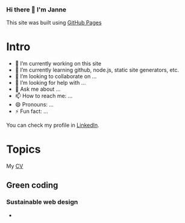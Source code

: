 ### Hi there 👋 I'm Janne
This site was built using [GitHub Pages](https://pages.github.com/)

# Intro
- 🔭 I’m currently working on this site
- 🌱 I’m currently learning github, node.js, static site generators, etc.
- 👯 I’m looking to collaborate on ...
- 🤔 I’m looking for help with ...
- 💬 Ask me about ...
- 📫 How to reach me: ...
- 😄 Pronouns: ...
- ⚡ Fun fact: ...

You can check my profile in [LinkedIn](https://www.linkedin.com/in/jannejaalinoja/). 

# Topics

My [CV](https://drive.google.com/file/d/1kJrmgdDeuvjgrxCWN_7HmQsOXRIC4NYx/view?usp=sharing)

## Green coding
### Sustainable web design

- 

<!--
**JanneJii/JanneJii** is a ✨ _special_ ✨ repository because its `README.md` (this file) appears on your GitHub profile.

Here are some ideas to get you started:

- 🔭 I’m currently working on ...
- 🌱 I’m currently learning ...
- 👯 I’m looking to collaborate on ...
- 🤔 I’m looking for help with ...
- 💬 Ask me about ...
- 📫 How to reach me: ...
- 😄 Pronouns: ...
- ⚡ Fun fact: ...
-->
